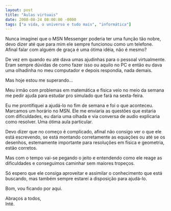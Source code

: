 ```yaml
---
layout: post
title: "Aulas virtuais"
date: 2008-08-24 08:00:00 -0000
tags: ["a vida, o universo e tudo mais", "informática"]
---
```

Nunca imaginei que o MSN Messenger poderia ter uma função tão nobre, devo dizer até que para mim ele sempre funcionou como um telefone. Afinal falar com alguém de graça é uma ótima idéia, não é mesmo?

De vez em quando eu até dava umas ajudinhas para o pessoal virtualmente. Eram sempre dúvidas de como fazer isso ou aquilo no PC e então eu dava uma olhadinha no meu computador e depois respondia, nada demais.

Mas hoje estou me superando...

Meu irmão com problemas em matemática e física veio no meio da semana me pedir ajuda para estudar pro simulado que fará na sexta-feira.

Eu me prontifiquei a ajudá-lo no fim de semana e foi o que aconteceu. Marcamos um horário no MSN. Ele me enviaria as questões que estaria com dificuldades, eu daria uma olhada e via conversa de audio explicaria como resolver. Uma ótima aula particular.

Devo dizer que no começo é complicado, afinal não consigo ver o que ele está escrevendo, se está montando corretamente as equações ou até se os desenhos, estemamente importante para resoluções em física e geometria, estão corretos.

Mas com o tempo vai-se pegando o jeito e entendendo como ele reage as dificuldades e conseguimos caminhar sem maiores tropeços.

Só espero que ele consiga aproveitar e assimilar o conhecimento que está buscando, mas também sempre estarei a disposição para ajudá-lo.

Bom, vou ficando por aqui.

Abraços a todos,  
Inté.